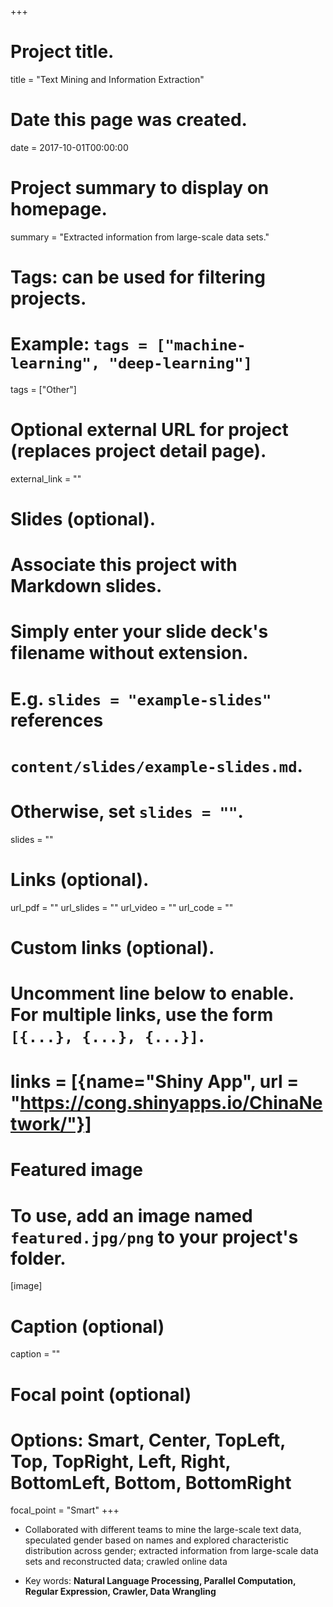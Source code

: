 +++
# Project title.
title = "Text Mining and Information Extraction"

# Date this page was created.
date = 2017-10-01T00:00:00

# Project summary to display on homepage.
summary = "Extracted information from large-scale data sets."

# Tags: can be used for filtering projects.
# Example: `tags = ["machine-learning", "deep-learning"]`
tags = ["Other"]

# Optional external URL for project (replaces project detail page).
external_link = ""

# Slides (optional).
#   Associate this project with Markdown slides.
#   Simply enter your slide deck's filename without extension.
#   E.g. `slides = "example-slides"` references 
#   `content/slides/example-slides.md`.
#   Otherwise, set `slides = ""`.
slides = ""

# Links (optional).
url_pdf = ""
url_slides = ""
url_video = ""
url_code = ""

# Custom links (optional).
#   Uncomment line below to enable. For multiple links, use the form `[{...}, {...}, {...}]`.
# links = [{name="Shiny App", url = "https://cong.shinyapps.io/ChinaNetwork/"}]

# Featured image
# To use, add an image named `featured.jpg/png` to your project's folder. 
[image]
  # Caption (optional)
  caption = ""
  
  # Focal point (optional)
  # Options: Smart, Center, TopLeft, Top, TopRight, Left, Right, BottomLeft, Bottom, BottomRight
  focal_point = "Smart"
+++

- Collaborated with different teams to mine the large-scale text data, speculated gender based on names and explored characteristic distribution across gender; extracted information from large-scale data sets and reconstructed data; crawled online data

- Key words: **Natural Language Processing, Parallel Computation, Regular Expression, Crawler, Data Wrangling**









